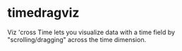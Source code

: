 # timedragviz
Viz 'cross Time lets you visualize data with a time field
by "scrolling/dragging" across the time dimension.
